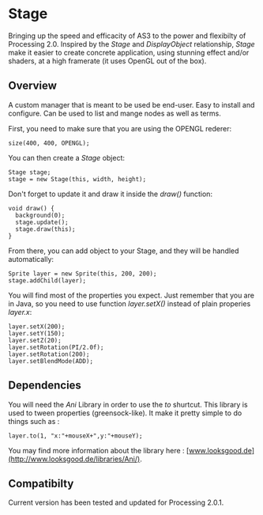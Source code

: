Stage
==============

Bringing up the speed and efficacity of AS3 to the power and flexibilty of Processing 2.0. Inspired by the *Stage* and *DisplayObject* relationship, *Stage* make it easier to create concrete application, using stunning effect and/or shaders, at a high framerate (it uses OpenGL out of the box).

## Overview

A custom manager that is meant to be used be end-user. Easy to install and configure. Can be used to list and mange nodes as well as terms.

First, you need to make sure that you are using the OPENGL rederer:

```
size(400, 400, OPENGL);
```

You can then create a *Stage* object:

```
Stage stage;
stage = new Stage(this, width, height);
```

Don't forget to update it and draw it inside the *draw()* function:

```
void draw() {
  background(0);
  stage.update();
  stage.draw(this);
}
```

From there, you can add object to your Stage, and they will be handled automatically:

```
Sprite layer = new Sprite(this, 200, 200);
stage.addChild(layer);
```

You will find most of the properties you expect. Just remember that you are in Java, so you need to use function *layer.setX()* instead of plain properies *layer.x*:

```
layer.setX(200);
layer.setY(150);
layer.setZ(20);
layer.setRotation(PI/2.0f);
layer.setRotation(200);
layer.setBlendMode(ADD);
```

## Dependencies

You will need the *Ani* Library in order to use the *to* shurtcut. This library is used to tween properties (greensock-like). It make it pretty simple to do things such as :

```
layer.to(1, "x:"+mouseX+",y:"+mouseY);
```

You may find more information about the library here : [www.looksgood.de](http://www.looksgood.de/libraries/Ani/).

## Compatibilty

Current version has been tested and updated for Processing 2.0.1.
